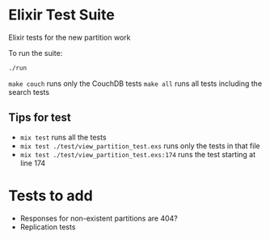 # Elixir Test Suite

Elixir tests for the new partition work

To run the suite:

```bash
./run
```

`make couch` runs only the CouchDB tests
`make all` runs all tests including the search tests

## Tips for test

* `mix test` runs all the tests
* `mix test ./test/view_partition_test.exs` runs only the tests in that file
* `mix test ./test/view_partition_test.exs:174` runs the test starting at line 174

# Tests to add

* Responses for non-existent partitions are 404?
* Replication tests
